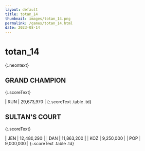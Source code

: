```yaml
---
layout: default
title: totan_14
thumbnail: images/totan_14.png
permalink: /games/totan_14.html
date: 2023-08-14
---
```


# totan_14 
{:.neontext}

## GRAND CHAMPION
{:.scoreText}

| RUN | 29,673,970 | 
{:.scoreText .table .td}

## SULTAN'S COURT
{:.scoreText}

| JEN | 12,480,290 | 
| DAN | 11,863,200 | 
| KOZ | 9,250,000 | 
| POP | 9,000,000 | 
{:.scoreText .table .td}
